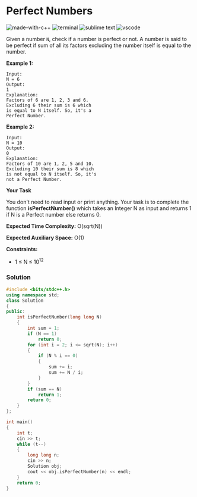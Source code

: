 # Perfect Numbers
![made-with-c++](https://img.shields.io/badge/Made%20with-C++-007396.svg)
![terminal](https://img.shields.io/badge/Windows%20Terminal-4D4D4D?logo=windows%20terminal&logoColor=white)
![sublime text](https://img.shields.io/badge/sublime_text-%23575757.svg?logo=sublime-text&logoColor=important)
![vscode](https://img.shields.io/badge/Visual_Studio_Code-0078D4?logo=visual%20studio%20code&logoColor=white)

Given a number `N`, check if a number is perfect or not. A number is said to be perfect if sum of all its factors excluding the number itself is equal to the number.

__Example 1:__
```
Input:
N = 6
Output:
1
Explanation:
Factors of 6 are 1, 2, 3 and 6.
Excluding 6 their sum is 6 which
is equal to N itself. So, it's a
Perfect Number.
```
__Example 2:__
```
Input:
N = 10
Output:
0
Explanation:
Factors of 10 are 1, 2, 5 and 10.
Excluding 10 their sum is 8 which
is not equal to N itself. So, it's
not a Perfect Number.
```
__Your Task__

You don't need to read input or print anything. Your task is to complete the function **isPerfectNumber()** which takes an Integer N as input and returns 1 if N is a Perfect number else returns 0.

__Expected Time Complexity:__ O(sqrt(N))

__Expected Auxiliary Space:__ O(1)

__Constraints:__
- 1 ≤ N ≤ 10<sup>12</sup>

### Solution
```cpp
#include <bits/stdc++.h>
using namespace std;
class Solution
{
public:
    int isPerfectNumber(long long N)
    {
        int sum = 1;
        if (N == 1)
            return 0;
        for (int i = 2; i <= sqrt(N); i++)
        {
            if (N % i == 0)
            {
                sum += i;
                sum += N / i;
            }
        }
        if (sum == N)
            return 1;
        return 0;
    }
};

int main()
{
    int t;
    cin >> t;
    while (t--)
    {
        long long n;
        cin >> n;
        Solution obj;
        cout << obj.isPerfectNumber(n) << endl;
    }
    return 0;
}
```